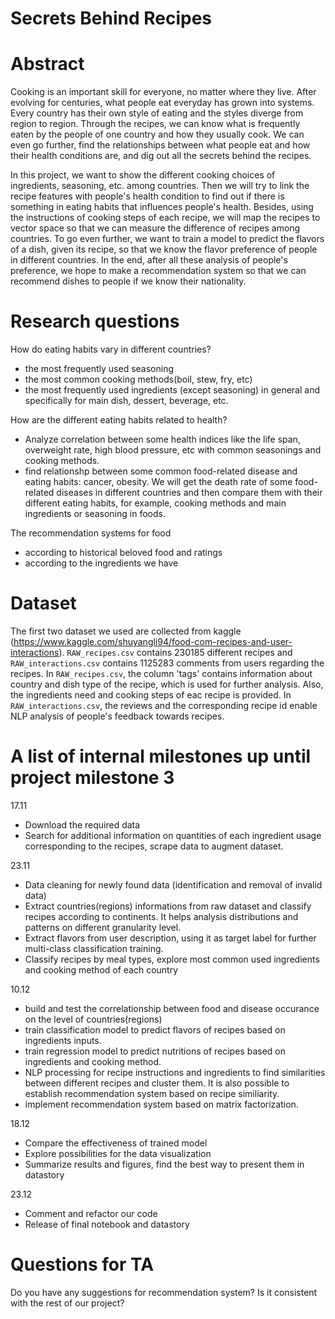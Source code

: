 # Secrets Behind Recipes

# Abstract
Cooking is an important skill for everyone, no matter where they live. After evolving for centuries, what people eat everyday has grown into systems. Every country has their own style of eating and the styles diverge from region to region. Through the recipes, we can know what is frequently eaten by the people of one country and how they usually cook. We can even go further, find the relationships between what people eat and how their health conditions are, and dig out all the secrets behind the recipes.

In this project, we want to show the different cooking choices of ingredients, seasoning, etc. among countries. Then we will try to link the recipe features with people's health condition to find out if there is something in eating habits that influences people's health. Besides, using the instructions of cooking steps of each recipe, we will map the recipes to vector space so that we can measure the difference of recipes among countries. To go even further, we want to train a model to predict the flavors of a dish, given its recipe, so that we know the flavor preference of people in different countries. In the end, after all these analysis of people's preference, we hope to make a recommendation system so that we can recommend dishes to people if we know their nationality.

# Research questions
How do eating habits vary in different countries?
- the most frequently used seasoning
- the most common cooking methods(boil, stew, fry, etc)
- the most frequently used ingredients (except seasoning) in general and specifically for main dish, dessert, beverage, etc.

How are the different eating habits related to health?
- Analyze correlation between some health indices like the life span, overweight rate, high blood pressure, etc with common seasonings and cooking methods.
- find relationshp between some common food-related disease and eating habits: cancer, obesity. We will get the death rate of some food-related diseases in different countries and then compare them with their different eating habits, for example, cooking methods and main ingredients or seasoning in foods.

The recommendation systems for food
- according to historical beloved food and ratings
- according to the ingredients we have

# Dataset
The first two dataset we used are collected from kaggle (https://www.kaggle.com/shuyangli94/food-com-recipes-and-user-interactions). `RAW_recipes.csv` contains 230185 different recipes and `RAW_interactions.csv` contains 1125283 comments from users regarding the recipes. In `RAW_recipes.csv`, the column 'tags' contains information about country and dish type of the recipe, which is used for further analysis. Also, the ingredients need and cooking steps of eac recipe is provided. In `RAW_interactions.csv`, the reviews and the corresponding recipe id enable NLP analysis of people's feedback towards recipes.

# A list of internal milestones up until project milestone 3

17.11

- Download the required data
- Search for additional information on quantities of each ingredient usage corresponding to the recipes, scrape data to augment dataset.

23.11

- Data cleaning for newly found data (identification and removal of invalid data)
- Extract countries(regions) informations from raw dataset and classify recipes according to continents. It helps analysis distributions and patterns on different granularity level.
- Extract flavors from user description, using it as target label for further multi-class classification training. 
- Classify recipes by meal types, explore most common used ingredients and cooking method of each country

10.12

- build and test the correlationship between food and disease occurance on the level of countries(regions)
- train classification model to predict flavors of recipes based on ingredients inputs.
- train regression model to predict nutritions of recipes based on ingredients and cooking method.
- NLP processing for recipe instructions and ingredients to find similarities between different recipes and cluster them. It is also possible to establish recommendation system based on recipe similiarity. 
- implement recommendation system based on matrix factorization.

18.12

- Compare the effectiveness of trained model 
- Explore possibilities for the data visualization
- Summarize results and figures, find the best way to present them in datastory

23.12

- Comment and refactor our code
- Release of final notebook and datastory

# Questions for TA
Do you have any suggestions for recommendation system? 
Is it consistent with the rest of our project?  
